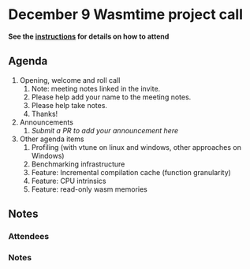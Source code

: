 # December 9 Wasmtime project call

**See the [instructions](../README.md) for details on how to attend**

## Agenda
1. Opening, welcome and roll call
    1. Note: meeting notes linked in the invite.
    1. Please help add your name to the meeting notes.
    1. Please help take notes.
    1. Thanks!
1. Announcements
    1. _Submit a PR to add your announcement here_
1. Other agenda items
    1. Profiling (with vtune on linux and windows, other approaches on Windows)
    2. Benchmarking infrastructure
    3. Feature: Incremental compilation cache (function granularity)
    4. Feature: CPU intrinsics
    5. Feature: read-only wasm memories

## Notes

### Attendees

### Notes
